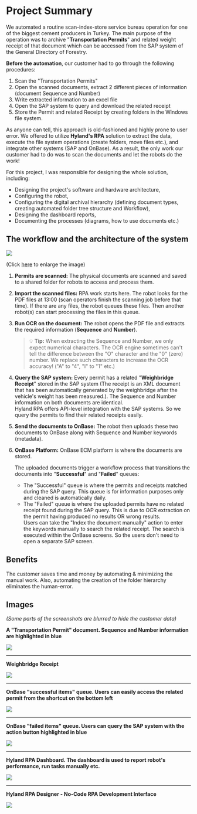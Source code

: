 # Project Summary

We automated a routine scan-index-store service bureau operation for one of the biggest cement producers in Turkey. The main purpose of the operation was to archive "**Transportation Permits**" and related weight receipt of that document which can be accessed from the SAP system of the General Directory of Forestry.

**Before the automation**, our customer had to go through the following procedures:

1. Scan the "Transportation Permits"
2. Open the scanned documents, extract 2 different pieces of information (document Sequence and Number)
3. Write extracted information to an excel file
4. Open the SAP system to query and download the related receipt
5. Store the Permit and related Receipt by creating folders in the Windows file system.

As anyone can tell, this approach is old-fashioned and highly prone to user error. We offered to utilize **Hyland's RPA** solution to extract the data, execute the file system operations (create folders, move files etc.), and integrate other systems (SAP and OnBase). As a result, the only work our customer had to do was to scan the documents and let the robots do the work!

For this project, I was responsible for designing the whole solution, including:

- Designing the project's software and hardware architecture,
- Configuring the robot,
- Configuring the digital archival hierarchy (defining document types, creating automated folder tree structure and Workflow),
- Designing the dashboard reports,
- Documenting the processes (diagrams, how to use documents etc.)

## The workflow and the architecture of the system

![](../src/components/projects/content/Automation%20of%20Document%20Processing%20with%20RPA/images/transportationPermitsAutomation3.png)

(Click [here](../src/components/projects/content/Automation%20of%20Document%20Processing%20with%20RPA/images/transportationPermitsAutomation3.png) to enlarge the image)

1. **Permits are scanned:** The physical documents are scanned and saved to a shared folder for robots to access and process them.
2. **Import the scanned files:** RPA work starts here. The robot looks for the PDF files at 13:00 (scan operators finish the scanning job before that time). If there are any files, the robot queues these files. Then another robot(s) can start processing the files in this queue.
3. **Run OCR on the document:** The robot opens the PDF file and extracts the required information (**Sequence** and **Number**).

   > 💡 **Tip:** When extracting the Sequence and Number, we only expect numerical characters. The OCR engine sometimes can't tell the difference between the "O" character and the "0" (zero) number. We replace such characters to increase the OCR accuracy! ("A" to "4", "I" to "1" etc.)

4. **Query the SAP system:** Every permit has a related "**Weighbridge Receipt**" stored in the SAP system (The receipt is an XML document that has been automatically generated by the weighbridge after the vehicle's weight has been measured.). The Sequence and Number information on both documents are identical.  
   Hyland RPA offers API-level integration with the SAP systems. So we query the permits to find their related receipts easily.

5. **Send the documents to OnBase:** The robot then uploads these two documents to OnBase along with Sequence and Number keywords (metadata).

6. **OnBase Platform:** OnBase ECM platform is where the documents are stored.

   The uploaded documents trigger a workflow process that transitions the documents into "**Successful**" and "**Failed**" queues:

   - The "Successful" queue is where the permits and receipts matched during the SAP query. This queue is for information purposes only and cleaned is automatically daily.
   - The "Failed" queue is where the uploaded permits have no related receipt found during the SAP query. This is due to OCR extraction on the permit having produced no results OR wrong results.  
     Users can take the "Index the document manually" action to enter the keywords manually to search the related receipt. The search is executed within the OnBase screens. So the users don't need to open a separate SAP screen.

## Benefits

The customer saves time and money by automating & minimizing the manual work. Also, automating the creation of the folder hierarchy eliminates the human-error.

## Images

_(Some parts of the screenshots are blurred to hide the customer data)_

**A "Transportation Permit" document. Sequence and Number information are highlighted in blue**

![](../src/components/projects/content/Automation%20of%20Document%20Processing%20with%20RPA/images/transportationPermit.jpg)

---

**Weighbridge Receipt**

![](../src/components/projects/content/Automation%20of%20Document%20Processing%20with%20RPA/images/weighbridgeReceipt.jpg)

---

**OnBase "successful items" queue. Users can easily access the related permit from the shortcut on the bottom left**

![](../src/components/projects/content/Automation%20of%20Document%20Processing%20with%20RPA/images/successQueue.jpg)

---

**OnBase "failed items" queue. Users can query the SAP system with the action button highlighted in blue**

![](../src/components/projects/content/Automation%20of%20Document%20Processing%20with%20RPA/images/failQueue.jpg)

---

**Hyland RPA Dashboard. The dashboard is used to report robot's performance, run tasks manually etc.**

![](../src/components/projects/content/Automation%20of%20Document%20Processing%20with%20RPA/images/rpawebmanagerfull.jpg)

---

**Hyland RPA Designer - No-Code RPA Development Interface**

![](../src/components/projects/content/Automation%20of%20Document%20Processing%20with%20RPA/images/rpaDesigner.jpg)
